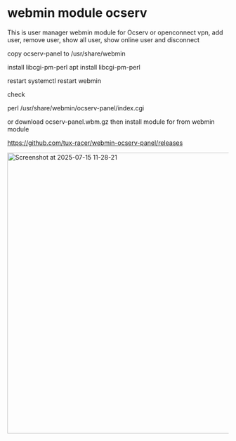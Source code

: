 # webmin module ocserv

This is user manager webmin module for Ocserv or openconnect vpn, add user, remove user, show all user, show online user and disconnect

copy ocserv-panel
to
/usr/share/webmin

install libcgi-pm-perl
apt install libcgi-pm-perl

restart
systemctl restart webmin

check

perl /usr/share/webmin/ocserv-panel/index.cgi

or
download ocserv-panel.wbm.gz
then
install module for from webmin module

https://github.com/tux-racer/webmin-ocserv-panel/releases

<img width="1345" height="639" alt="Screenshot at 2025-07-15 11-28-21" src="https://github.com/user-attachments/assets/3977d5e1-82d0-4f07-be80-c4b29e569d22" />


